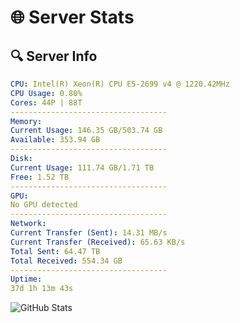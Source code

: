 # 🌐 Server Stats
## 🔍 Server Info
```yaml
CPU: Intel(R) Xeon(R) CPU E5-2699 v4 @ 1220.42MHz
CPU Usage: 0.80%
Cores: 44P | 88T
-----------------------------------
Memory:
Current Usage: 146.35 GB/503.74 GB
Available: 353.94 GB
-----------------------------------
Disk:
Current Usage: 111.74 GB/1.71 TB
Free: 1.52 TB
-----------------------------------
GPU:
No GPU detected
-----------------------------------
Network:
Current Transfer (Sent): 14.31 MB/s
Current Transfer (Received): 65.63 KB/s
Total Sent: 64.47 TB
Total Received: 554.34 GB
-----------------------------------
Uptime:
37d 1h 13m 43s
```
![GitHub Stats](https://img.shields.io/badge/Updated-2025-04-13_22:36:32-blue)